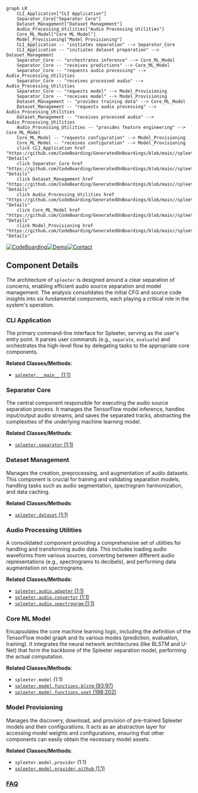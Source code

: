 ```mermaid
graph LR
    CLI_Application["CLI Application"]
    Separator_Core["Separator Core"]
    Dataset_Management["Dataset Management"]
    Audio_Processing_Utilities["Audio Processing Utilities"]
    Core_ML_Model["Core ML Model"]
    Model_Provisioning["Model Provisioning"]
    CLI_Application -- "initiates separation" --> Separator_Core
    CLI_Application -- "initiates dataset preparation" --> Dataset_Management
    Separator_Core -- "orchestrates inference" --> Core_ML_Model
    Separator_Core -- "receives predictions" --> Core_ML_Model
    Separator_Core -- "requests audio processing" --> Audio_Processing_Utilities
    Separator_Core -- "receives processed audio" --> Audio_Processing_Utilities
    Separator_Core -- "requests model" --> Model_Provisioning
    Separator_Core -- "receives model" --> Model_Provisioning
    Dataset_Management -- "provides training data" --> Core_ML_Model
    Dataset_Management -- "requests audio processing" --> Audio_Processing_Utilities
    Dataset_Management -- "receives processed audio" --> Audio_Processing_Utilities
    Audio_Processing_Utilities -- "provides feature engineering" --> Core_ML_Model
    Core_ML_Model -- "requests configuration" --> Model_Provisioning
    Core_ML_Model -- "receives configuration" --> Model_Provisioning
    click CLI_Application href "https://github.com/CodeBoarding/GeneratedOnBoardings/blob/main//spleeter/CLI_Application.md" "Details"
    click Separator_Core href "https://github.com/CodeBoarding/GeneratedOnBoardings/blob/main//spleeter/Separator_Core.md" "Details"
    click Dataset_Management href "https://github.com/CodeBoarding/GeneratedOnBoardings/blob/main//spleeter/Dataset_Management.md" "Details"
    click Audio_Processing_Utilities href "https://github.com/CodeBoarding/GeneratedOnBoardings/blob/main//spleeter/Audio_Processing_Utilities.md" "Details"
    click Core_ML_Model href "https://github.com/CodeBoarding/GeneratedOnBoardings/blob/main//spleeter/Core_ML_Model.md" "Details"
    click Model_Provisioning href "https://github.com/CodeBoarding/GeneratedOnBoardings/blob/main//spleeter/Model_Provisioning.md" "Details"
```
[![CodeBoarding](https://img.shields.io/badge/Generated%20by-CodeBoarding-9cf?style=flat-square)](https://github.com/CodeBoarding/CodeBoarding)[![Demo](https://img.shields.io/badge/Try%20our-Demo-blue?style=flat-square)](https://www.codeboarding.org/demo)[![Contact](https://img.shields.io/badge/Contact%20us%20-%20contact@codeboarding.org-lightgrey?style=flat-square)](mailto:contact@codeboarding.org)

## Component Details

The architecture of `spleeter` is designed around a clear separation of concerns, enabling efficient audio source separation and model management. The analysis consolidates the initial CFG and source code insights into six fundamental components, each playing a critical role in the system's operation.

### CLI Application
The primary command-line interface for Spleeter, serving as the user's entry point. It parses user commands (e.g., `separate`, `evaluate`) and orchestrates the high-level flow by delegating tasks to the appropriate core components.


**Related Classes/Methods**:

- <a href="https://github.com/deezer/spleeter/blob/master/spleeter/__main__.py#L1-L1" target="_blank" rel="noopener noreferrer">`spleeter.__main__` (1:1)</a>


### Separator Core
The central component responsible for executing the audio source separation process. It manages the TensorFlow model inference, handles input/output audio streams, and saves the separated tracks, abstracting the complexities of the underlying machine learning model.


**Related Classes/Methods**:

- <a href="https://github.com/deezer/spleeter/blob/master/spleeter/separator.py#L1-L1" target="_blank" rel="noopener noreferrer">`spleeter.separator` (1:1)</a>


### Dataset Management
Manages the creation, preprocessing, and augmentation of audio datasets. This component is crucial for training and validating separation models, handling tasks such as audio segmentation, spectrogram harmonization, and data caching.


**Related Classes/Methods**:

- <a href="https://github.com/deezer/spleeter/blob/master/spleeter/dataset.py#L1-L1" target="_blank" rel="noopener noreferrer">`spleeter.dataset` (1:1)</a>


### Audio Processing Utilities
A consolidated component providing a comprehensive set of utilities for handling and transforming audio data. This includes loading audio waveforms from various sources, converting between different audio representations (e.g., spectrograms to decibels), and performing data augmentation on spectrograms.


**Related Classes/Methods**:

- <a href="https://github.com/deezer/spleeter/blob/master/spleeter/audio/adapter.py#L1-L1" target="_blank" rel="noopener noreferrer">`spleeter.audio.adapter` (1:1)</a>
- <a href="https://github.com/deezer/spleeter/blob/master/spleeter/audio/convertor.py#L1-L1" target="_blank" rel="noopener noreferrer">`spleeter.audio.convertor` (1:1)</a>
- <a href="https://github.com/deezer/spleeter/blob/master/spleeter/audio/spectrogram.py#L1-L1" target="_blank" rel="noopener noreferrer">`spleeter.audio.spectrogram` (1:1)</a>


### Core ML Model
Encapsulates the core machine learning logic, including the definition of the TensorFlow model graph and its various modes (prediction, evaluation, training). It integrates the neural network architectures (like BLSTM and U-Net) that form the backbone of the Spleeter separation model, performing the actual computation.


**Related Classes/Methods**:

- `spleeter.model` (1:1)
- <a href="https://github.com/deezer/spleeter/blob/master/spleeter/model/functions/blstm.py#L93-L97" target="_blank" rel="noopener noreferrer">`spleeter.model.functions.blstm` (93:97)</a>
- <a href="https://github.com/deezer/spleeter/blob/master/spleeter/model/functions/unet.py#L198-L202" target="_blank" rel="noopener noreferrer">`spleeter.model.functions.unet` (198:202)</a>


### Model Provisioning
Manages the discovery, download, and provision of pre-trained Spleeter models and their configurations. It acts as an abstraction layer for accessing model weights and configurations, ensuring that other components can easily obtain the necessary model assets.


**Related Classes/Methods**:

- `spleeter.model.provider` (1:1)
- <a href="https://github.com/deezer/spleeter/blob/master/spleeter/model/provider/github.py#L1-L1" target="_blank" rel="noopener noreferrer">`spleeter.model.provider.github` (1:1)</a>




### [FAQ](https://github.com/CodeBoarding/GeneratedOnBoardings/tree/main?tab=readme-ov-file#faq)